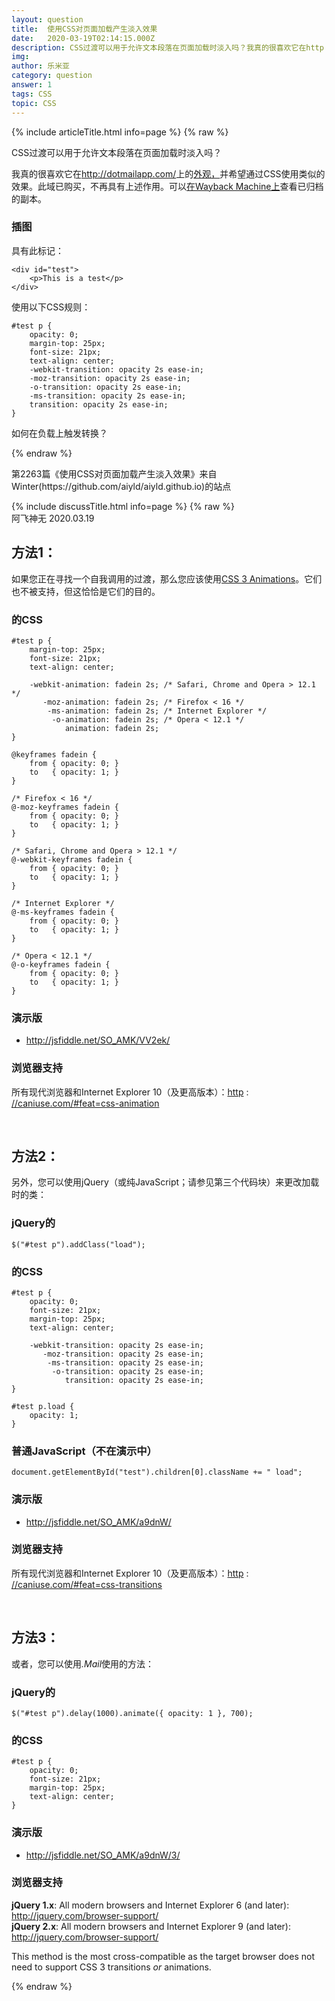 ```yaml
---
layout: question
title:  使用CSS对页面加载产生淡入效果
date:   2020-03-19T02:14:15.000Z
description: CSS过渡可以用于允许文本段落在页面加载时淡入吗？我真的很喜欢它在http //dotmailapp.com/上的外观，并希望通过CSS使用类似的效果...
img: 
author: 乐米亚
category: question
answer: 1
tags: CSS
topic: CSS
---
```

<div class="article-root">
  <div class="article">
    {% include articleTitle.html info=page %}
    {% raw %}
    <div class="article-content"><p><font style="vertical-align: inherit;"><font style="vertical-align: inherit;">CSS过渡可以用于允许文本段落在页面加载时淡入吗？</font></font></p>

<p><font style="vertical-align: inherit;"><font style="vertical-align: inherit;">我真的很喜欢它在</font></font><a href="http://web.archive.org/web/20120728071954/http://www.dotmailapp.com/" rel="noreferrer"><font style="vertical-align: inherit;"><font style="vertical-align: inherit;">http://dotmailapp.com/</font></font></a><font style="vertical-align: inherit;"><font style="vertical-align: inherit;">上的</font><a href="http://web.archive.org/web/20120728071954/http://www.dotmailapp.com/" rel="noreferrer"><font style="vertical-align: inherit;">外观，</font></a><font style="vertical-align: inherit;">并希望通过CSS使用类似的效果。</font><font style="vertical-align: inherit;">此域已购买，不再具有上述作用。</font><font style="vertical-align: inherit;">可以</font></font><a href="http://web.archive.org/web/20120728071954/http://www.dotmailapp.com/" rel="noreferrer"><font style="vertical-align: inherit;"><font style="vertical-align: inherit;">在Wayback Machine上</font></font></a><font style="vertical-align: inherit;"><font style="vertical-align: inherit;">查看已归档的副本</font><font style="vertical-align: inherit;">。</font></font></p>

<h3><font style="vertical-align: inherit;"><font style="vertical-align: inherit;">插图</font></font></h3>

<p><font style="vertical-align: inherit;"><font style="vertical-align: inherit;">具有此标记：</font></font></p>

<pre class="lang-html prettyprint-override"><code>&lt;div id="test"&gt;<font></font>
    &lt;p&gt;​This is a test&lt;/p&gt;<font></font>
&lt;/div&gt;​​​​​​​​​​​​​​​​​​​​​​​​​​​​​​​​​​​​​​​​​​​​​​​​​​​​​​<font></font>
</code></pre>

<p><font style="vertical-align: inherit;"><font style="vertical-align: inherit;">使用以下CSS规则：</font></font></p>

<pre class="lang-css prettyprint-override"><code>#test p {<font></font>
    opacity: 0;<font></font>
    margin-top: 25px;<font></font>
    font-size: 21px;<font></font>
    text-align: center;<font></font>
    -webkit-transition: opacity 2s ease-in;<font></font>
    -moz-transition: opacity 2s ease-in;<font></font>
    -o-transition: opacity 2s ease-in;<font></font>
    -ms-transition: opacity 2s ease-in;<font></font>
    transition: opacity 2s ease-in;<font></font>
}​<font></font>
</code></pre>

<p><font style="vertical-align: inherit;"><font style="vertical-align: inherit;">如何在负载上触发转换？</font></font></p></div>
    {% endraw %}
  </div>
  <p class="winter_mark">第2263篇《使用CSS对页面加载产生淡入效果》来自Winter(https://github.com/aiyld/aiyld.github.io)的站点</p>
  <div class="discuss-wrapper">
    {% include discussTitle.html info=page %}
    {% raw %}
    <div class="discuss-list">
    <div class="discuss-item">
        <div class="discuss-parent">
          <div class="discuss-meta">
            <span class="discuss-user">阿飞神无</span>
            <span class="discuss-time">2020.03.19</span>
          </div>
          <div class="discuss-comment"><h2><font style="vertical-align: inherit;"><font style="vertical-align: inherit;">方法1：</font></font></h2>

<p><font style="vertical-align: inherit;"><font style="vertical-align: inherit;">如果您正在寻找一个自我调用的过渡，那么您应该使用</font></font><a href="https://developer.mozilla.org/en-US/docs/Web/CSS/animation" rel="noreferrer"><font style="vertical-align: inherit;"><font style="vertical-align: inherit;">CSS 3 Animations</font></font></a><font style="vertical-align: inherit;"><font style="vertical-align: inherit;">。</font><font style="vertical-align: inherit;">它们也不被支持，但这恰恰是它们的目的。</font></font></p>

<h3><font style="vertical-align: inherit;"><font style="vertical-align: inherit;">的CSS</font></font></h3>

<pre class="lang-css prettyprint-override"><code>#test p {<font></font>
    margin-top: 25px;<font></font>
    font-size: 21px;<font></font>
    text-align: center;<font></font>
<font></font>
    -webkit-animation: fadein 2s; /* Safari, Chrome and Opera &gt; 12.1 */<font></font>
       -moz-animation: fadein 2s; /* Firefox &lt; 16 */<font></font>
        -ms-animation: fadein 2s; /* Internet Explorer */<font></font>
         -o-animation: fadein 2s; /* Opera &lt; 12.1 */<font></font>
            animation: fadein 2s;<font></font>
}<font></font>
<font></font>
@keyframes fadein {<font></font>
    from { opacity: 0; }<font></font>
    to   { opacity: 1; }<font></font>
}<font></font>
<font></font>
/* Firefox &lt; 16 */<font></font>
@-moz-keyframes fadein {<font></font>
    from { opacity: 0; }<font></font>
    to   { opacity: 1; }<font></font>
}<font></font>
<font></font>
/* Safari, Chrome and Opera &gt; 12.1 */<font></font>
@-webkit-keyframes fadein {<font></font>
    from { opacity: 0; }<font></font>
    to   { opacity: 1; }<font></font>
}<font></font>
<font></font>
/* Internet Explorer */<font></font>
@-ms-keyframes fadein {<font></font>
    from { opacity: 0; }<font></font>
    to   { opacity: 1; }<font></font>
}<font></font>
<font></font>
/* Opera &lt; 12.1 */<font></font>
@-o-keyframes fadein {<font></font>
    from { opacity: 0; }<font></font>
    to   { opacity: 1; }<font></font>
}<font></font>
</code></pre>

<h3><font style="vertical-align: inherit;"><font style="vertical-align: inherit;">演示版</font></font></h3>

<ul>
<li><a href="http://jsfiddle.net/SO_AMK/VV2ek/" rel="noreferrer"><font style="vertical-align: inherit;"><font style="vertical-align: inherit;">http://jsfiddle.net/SO_AMK/VV2ek/</font></font></a></li>
</ul>

<h3><font style="vertical-align: inherit;"><font style="vertical-align: inherit;">浏览器支持</font></font></h3>

<p><font style="vertical-align: inherit;"><font style="vertical-align: inherit;">所有现代浏览器和Internet Explorer 10（及更高版本）：</font><a href="http://caniuse.com/#feat=css-animation" rel="noreferrer"><font style="vertical-align: inherit;">http</font></a><font style="vertical-align: inherit;"> : </font></font><a href="http://caniuse.com/#feat=css-animation" rel="noreferrer"><font style="vertical-align: inherit;"><font style="vertical-align: inherit;">//caniuse.com/#feat=css-animation</font></font></a></p>

<p><br></p>

<h2><font style="vertical-align: inherit;"><font style="vertical-align: inherit;">方法2：</font></font></h2>

<p><font style="vertical-align: inherit;"><font style="vertical-align: inherit;">另外，您可以使用jQuery（或纯JavaScript；请参见第三个代码块）来更改加载时的类：</font></font></p>

<h3><font style="vertical-align: inherit;"><font style="vertical-align: inherit;">jQuery的</font></font></h3>

<pre class="lang-js prettyprint-override"><code>$("#test p").addClass("load");​
</code></pre>

<h3><font style="vertical-align: inherit;"><font style="vertical-align: inherit;">的CSS</font></font></h3>

<pre class="lang-css prettyprint-override"><code>#test p {<font></font>
    opacity: 0;<font></font>
    font-size: 21px;<font></font>
    margin-top: 25px;<font></font>
    text-align: center;<font></font>
<font></font>
    -webkit-transition: opacity 2s ease-in;<font></font>
       -moz-transition: opacity 2s ease-in;<font></font>
        -ms-transition: opacity 2s ease-in;<font></font>
         -o-transition: opacity 2s ease-in;<font></font>
            transition: opacity 2s ease-in;<font></font>
}<font></font>
<font></font>
#test p.load {<font></font>
    opacity: 1;<font></font>
}<font></font>
</code></pre>

<h3><font style="vertical-align: inherit;"><font style="vertical-align: inherit;">普通JavaScript（不在演示中）</font></font></h3>

<pre class="lang-js prettyprint-override"><code>document.getElementById("test").children[0].className += " load";
</code></pre>

<h3><font style="vertical-align: inherit;"><font style="vertical-align: inherit;">演示版</font></font></h3>

<ul>
<li><a href="http://jsfiddle.net/SO_AMK/a9dnW/" rel="noreferrer"><font style="vertical-align: inherit;"><font style="vertical-align: inherit;">http://jsfiddle.net/SO_AMK/a9dnW/</font></font></a></li>
</ul>

<h3><font style="vertical-align: inherit;"><font style="vertical-align: inherit;">浏览器支持</font></font></h3>

<p><font style="vertical-align: inherit;"><font style="vertical-align: inherit;">所有现代浏览器和Internet Explorer 10（及更高版本）：</font><a href="http://caniuse.com/#feat=css-transitions" rel="noreferrer"><font style="vertical-align: inherit;">http</font></a><font style="vertical-align: inherit;"> : </font></font><a href="http://caniuse.com/#feat=css-transitions" rel="noreferrer"><font style="vertical-align: inherit;"><font style="vertical-align: inherit;">//caniuse.com/#feat=css-transitions</font></font></a></p>

<p><br></p>

<h2><font style="vertical-align: inherit;"><font style="vertical-align: inherit;">方法3：</font></font></h2>

<p><font style="vertical-align: inherit;"><font style="vertical-align: inherit;">或者，您可以使用</font></font><em><font style="vertical-align: inherit;"><font style="vertical-align: inherit;">.Mail</font></font></em><font style="vertical-align: inherit;"><font style="vertical-align: inherit;">使用的方法</font><font style="vertical-align: inherit;">：</font></font></p>

<h3><font style="vertical-align: inherit;"><font style="vertical-align: inherit;">jQuery的</font></font></h3>

<pre class="lang-js prettyprint-override"><code>$("#test p").delay(1000).animate({ opacity: 1 }, 700);​
</code></pre>

<h3><font style="vertical-align: inherit;"><font style="vertical-align: inherit;">的CSS</font></font></h3>

<pre class="lang-css prettyprint-override"><code>#test p {<font></font>
    opacity: 0;<font></font>
    font-size: 21px;<font></font>
    margin-top: 25px;<font></font>
    text-align: center;<font></font>
}<font></font>
</code></pre>

<h3><font style="vertical-align: inherit;"><font style="vertical-align: inherit;">演示版</font></font></h3>

<ul>
<li><a href="http://jsfiddle.net/SO_AMK/a9dnW/3/" rel="noreferrer"><font style="vertical-align: inherit;"><font style="vertical-align: inherit;">http://jsfiddle.net/SO_AMK/a9dnW/3/</font></font></a></li>
</ul>

<h3><font style="vertical-align: inherit;"><font style="vertical-align: inherit;">浏览器支持</font></font></h3>

<p><strong>jQuery 1.x</strong>: All modern browsers and Internet&nbsp;Explorer&nbsp;6 (and later): <a href="http://jquery.com/browser-support/" rel="noreferrer">http://jquery.com/browser-support/</a>
<br>
<strong>jQuery 2.x</strong>: All modern browsers and Internet&nbsp;Explorer&nbsp;9 (and later): <a href="http://jquery.com/browser-support/" rel="noreferrer">http://jquery.com/browser-support/</a></p>

<p>This method is the most cross-compatible as the target browser does not need to support CSS&nbsp;3 transitions <em>or</em> animations.</p></div>
        </div></div>
    </div>
    {% endraw %}
  </div>
<div>
